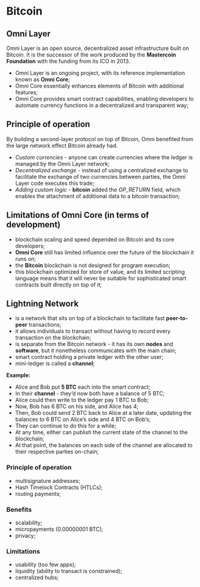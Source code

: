 # Bitcoin

## Omni Layer

Omni Layer is an open source, decentralized asset infrastructure built on Bitcoin. It is the successor of the work produced by the **Mastercoin Foundation** with the funding from its ICO 
in 2013. 

- Omni Layer is an ongoing project, with its reference implementation known as **Omni Core**;
- Omni Core essentially enhances elements of Bitcoin with additional features;
- Omni Core provides smart contract capabilities, enabling developers to automate currency functions in a decentralized and transparent way;

## Principle of operation

By building a second-layer protocol on top of Bitcoin, Omni benefited from the large network effect Bitcoin already had.

- _Custom currencies_ - anyone can create currencies where the ledger is managed by the Omni Layer network;
- _Decentralized exchange_ - instead of using a centralized exchange to facilitate the exchange of two currencies between parties, the Omni Layer code executes this trade;
- _Adding custom logic_ - **bitcoin** added the _OP_RETURN_ field, which enables the attachment of additional data to a bitcoin transaction;

## Limitations of Omni Core (in terms of development)

- blockchain scaling and speed depended on Bitcoin and its core developers;
- **Omni Core** still has limited influence over the future of the blockchain it runs on;
- the **Bitcoin** blockchain is not designed for program execution;
- this blockchain optimized for store of value, and its limited scripting language means that it will never be suitable for sophisticated smart contracts built directly on top of it;

## Lightning Network

- is a network that sits on top of a blockchain to facilitate fast **peer-to-peer** transactions;
- it allows individuals to transact without having to record every transaction on the blockchain;
- is separate from the Bitcoin network - it has its own **nodes** and **software**, but it nonetheless communicates with the main chain;
- smart contract holding a private ledger with the other user;
- mini-ledger is called a **channel**;

**Example:**

- Alice and Bob put **5 BTC** each into the smart contract;
- In their **channel** - they’d now both have a balance of 5 BTC;
- Alice could then write to the ledger pay 1 BTC to Bob;
- Now, Bob has 6 BTC on his side, and Alice has 4;
- Then, Bob could send 2 BTC back to Alice at a later date, updating the balances to 6 BTC on Alice’s side and 4 BTC on Bob’s;
- They can continue to do this for a while;
- At any time, either can publish the current state of the channel to the blockchain;
- At that point, the balances on each side of the channel are allocated to their respective parties on-chain;

### Principle of operation

- multisignature addresses;
- Hash Timelock Contracts (HTLCs);
- routing payments;

### Benefits

- scalability;
- micropayments (0.00000001 BTC);
- privacy;

### Limitations

- usability (too few apps);
- liquidity (ability to transact is constrained);
- centralized hubs;